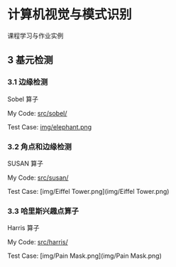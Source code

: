 # 计算机视觉与模式识别

课程学习与作业实例

## 3 基元检测

### 3.1 边缘检测

Sobel 算子

My Code: [src/sobel/](src/sobel/)

Test Case: [img/elephant.png](img/elephant.png)

### 3.2 角点和边缘检测

SUSAN 算子

My Code: [src/susan/](src/susan/)

Test Case: [img/Eiffel Tower.png](img/Eiffel Tower.png)

### 3.3 哈里斯兴趣点算子

Harris 算子

My Code: [src/harris/](src/harris/)

Test Case: [img/Pain Mask.png](img/Pain Mask.png)